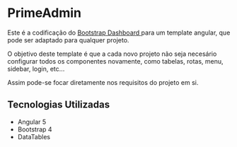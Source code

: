 # PrimeAdmin

Este é a codificação do [Bootstrap Dashboard ][dashboard] para um template angular, que pode ser adaptado para qualquer projeto.

O objetivo deste template é que a cada novo projeto não seja necesário configurar todos os componentes novamente, como tabelas, rotas, menu, sidebar, login, etc...

Assim pode-se focar diretamente nos requisitos do projeto em si.

## Tecnologias Utilizadas

* Angular 5
* Bootstrap 4
* DataTables

[dashboard]: https://getbootstrap.com/docs/4.0/examples/dashboard/

